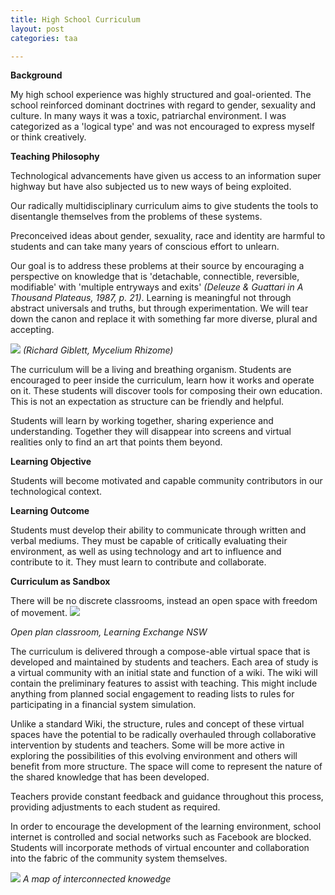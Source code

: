 ```yaml
---
title: High School Curriculum
layout: post
categories: taa

---
```


**Background**

My high school experience was highly structured and goal-oriented. The school reinforced dominant doctrines with regard to gender, sexuality and culture. In many ways it was a toxic, patriarchal environment. I was categorized as a 'logical type' and was not encouraged to express myself or think creatively.

**Teaching Philosophy**

Technological advancements have given us access to an information super highway but have also subjected us to new ways of being exploited.

Our radically multidisciplinary curriculum aims to give students the tools to disentangle themselves from the problems of these systems.

Preconceived ideas about gender, sexuality, race and identity are harmful to students and can take many years of conscious effort to unlearn.

Our goal is to address these problems at their source by encouraging a perspective on knowledge that is 'detachable, connectible, reversible, modifiable' with 'multiple entryways and exits' _(Deleuze &
Guattari in A Thousand Plateaus, 1987, p. 21)_. Learning is meaningful not through abstract universals and truths, but through experimentation. We will tear down the canon and replace it with something far more diverse, plural and accepting.  

![](https://i1.wp.com/www.doorsofperception.com/wp-content/uploads/2014/03/richard-giblett-mycelium-rhizome.jpg)
_(Richard Giblett, Mycelium Rhizome)_

The curriculum will be a living and breathing organism. Students are encouraged to peer inside the curriculum, learn how it works and operate on it. These students will discover tools for composing their own education. This is not an expectation as structure can be friendly and helpful.

Students will learn by working together, sharing experience and understanding. Together they will disappear into screens and virtual realities only to find an art that points them beyond.

**Learning Objective**

Students will become motivated and capable community contributors in our technological context.

**Learning Outcome**

Students must develop their ability to communicate through written and verbal mediums. They must be capable of critically evaluating their environment, as well as using technology and art to influence and contribute to it. They must learn to contribute and collaborate.

**Curriculum as Sandbox**

There will be no discrete classrooms, instead an open space with freedom of movement.
![](http://www.learningexchange.nsw.edu.au/SiteData/257/UserFiles/_resources/school-20pics4-1.jpg)

_Open plan classroom, Learning Exchange NSW_

The curriculum is delivered through a compose-able virtual space that is developed and maintained by students and teachers. Each area of study is a virtual community with an initial state and function of a wiki. The wiki will contain the preliminary features to assist with teaching. This might include anything from planned social engagement to reading lists to rules for participating in a financial system simulation.

Unlike a standard Wiki, the structure, rules and concept of these virtual spaces have the potential to be radically overhauled through collaborative intervention by students and teachers. Some will be more active in exploring the possibilities of this evolving environment and others will benefit from more structure.  The space will come to represent the nature of the shared knowledge that has been developed.

Teachers provide constant feedback and guidance throughout this process, providing adjustments to each student as required.

In order to encourage the development of the learning environment, school internet is controlled and social networks such as Facebook are blocked. Students will incorporate methods of virtual encounter and collaboration into the fabric of the community system themselves.

![](https://image.ibb.co/mHifpR/20180131_201326.jpg)
_A map of interconnected knowedge_
